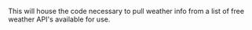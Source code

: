This will house the code necessary to pull weather info
from a list of free weather API's available for use.